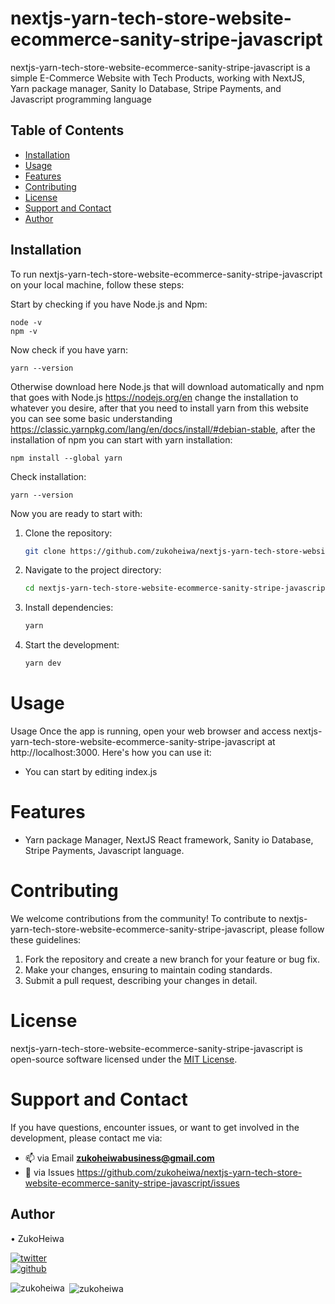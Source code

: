 # nextjs-yarn-tech-store-website-ecommerce-sanity-stripe-javascript

nextjs-yarn-tech-store-website-ecommerce-sanity-stripe-javascript is a simple E-Commerce Website with Tech Products, working with NextJS, Yarn package manager, Sanity Io Database, Stripe Payments, and Javascript programming language

## Table of Contents

- [Installation](#installation)
- [Usage](#usage)
- [Features](#features)
- [Contributing](#contributing)
- [License](#license)
- [Support and Contact](#support-and-contact)
- [Author](#author)
## Installation

To run nextjs-yarn-tech-store-website-ecommerce-sanity-stripe-javascript on your local machine, follow these steps:

Start by checking if you have Node.js and Npm:
```
node -v
npm -v
```

Now check if you have yarn:
```
yarn --version
```

Otherwise download here Node.js that will download automatically and npm that goes with Node.js https://nodejs.org/en change the installation to whatever you desire, after that you need to install yarn from this website you can see some basic understanding https://classic.yarnpkg.com/lang/en/docs/install/#debian-stable, after the installation of npm you can start with yarn installation:

```
npm install --global yarn
```
Check installation:

```
yarn --version
```

Now you are ready to start with:

1. Clone the repository:

    ```bash
   git clone https://github.com/zukoheiwa/nextjs-yarn-tech-store-website-ecommerce-sanity-stripe-javascript.git
    ```
2. Navigate to the project directory:

    ```bash
    cd nextjs-yarn-tech-store-website-ecommerce-sanity-stripe-javascript
    ```
3. Install dependencies:
    ```bash
    yarn
    ```

4. Start the development:
    ```bash
    yarn dev
    ```

# Usage
Usage
Once the app is running, open your web browser and access nextjs-yarn-tech-store-website-ecommerce-sanity-stripe-javascript at http://localhost:3000. Here's how you can use it:

- You can start by editing index.js

# Features
- Yarn package Manager, NextJS React framework, Sanity io Database, Stripe Payments, Javascript language.

# Contributing
We welcome contributions from the community! To contribute to nextjs-yarn-tech-store-website-ecommerce-sanity-stripe-javascript, please follow these guidelines:
1. Fork the repository and create a new branch for your feature or bug fix.
2. Make your changes, ensuring to maintain coding standards.
3. Submit a pull request, describing your changes in detail.

# License
nextjs-yarn-tech-store-website-ecommerce-sanity-stripe-javascript is open-source software licensed under the [MIT License](https://choosealicense.com/licenses/mit/).

# Support and Contact
If you have questions, encounter issues, or want to get involved in the development, please contact me via:
- 📫 via Email **zukoheiwabusiness@gmail.com**
- 📄 via Issues https://github.com/zukoheiwa/nextjs-yarn-tech-store-website-ecommerce-sanity-stripe-javascript/issues 

## Author
&#8226; ZukoHeiwa
<div>
<a href="https://www.youtube.com/channel/UCt3X0lR50_2yqdj9o3LUpKA" target="blank">
  <img src="https://img.shields.io/badge/@ZukoHeiwa-blue?style=for-the-badge&logo=twitter" alt="twitter" />
</a>
<br>
<a href="https://github.com/ZukoHeiwa" target="blank">
  <img src="https://img.shields.io/badge/@ZukoHeiwa-black?style=for-the-badge&logo=github" alt="github" />
</a>
</div>

<p><img align="left" src="https://github-readme-stats.vercel.app/api/top-langs?username=zukoheiwa&show_icons=true&locale=en&layout=compact" alt="zukoheiwa" /></p>

<p>&nbsp;<img align="center" src="https://github-readme-stats.vercel.app/api?username=zukoheiwa&show_icons=true&locale=en" alt="zukoheiwa" /></p>
